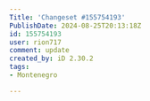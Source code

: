 ```yaml
---
Title: 'Changeset #155754193'
PublishDate: 2024-08-25T20:13:18Z
id: 155754193
user: rion717
comment: update
created_by: iD 2.30.2
tags:
- Montenegro

---
```

